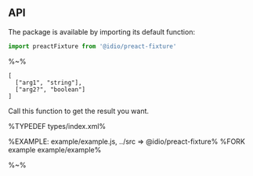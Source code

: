 ## API

The package is available by importing its default function:

```js
import preactFixture from '@idio/preact-fixture'
```

%~%

```## preactFixture
[
  ["arg1", "string"],
  ["arg2?", "boolean"]
]
```

Call this function to get the result you want.

%TYPEDEF types/index.xml%

%EXAMPLE: example/example.js, ../src => @idio/preact-fixture%
%FORK example example/example%

%~%